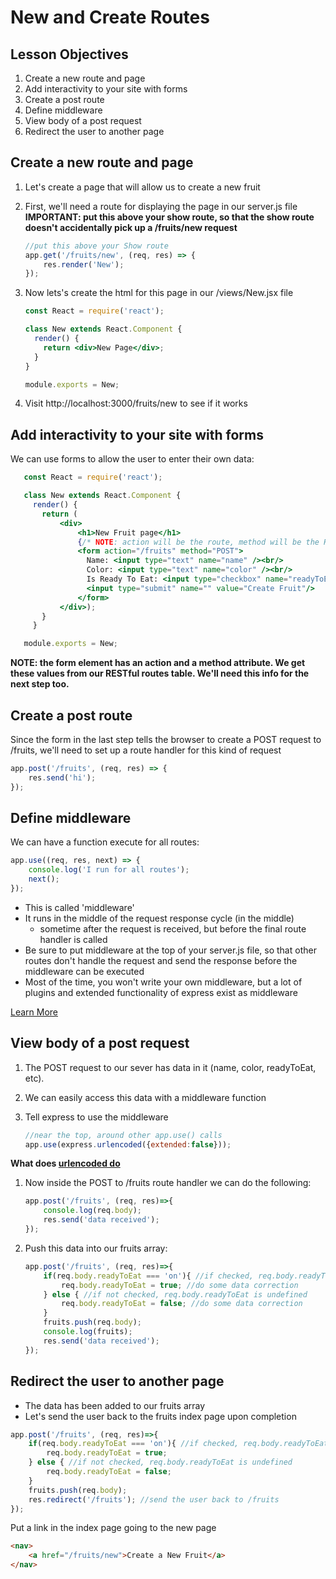# New and Create Routes

## Lesson Objectives

1. Create a new route and page
1. Add interactivity to your site with forms
1. Create a post route
1. Define middleware
1. View body of a post request
1. Redirect the user to another page

## Create a new route and page

1. Let's create a page that will allow us to create a new fruit
1. First, we'll need a route for displaying the page in our server.js file **IMPORTANT: put this above your show route, so that the show route doesn't accidentally pick up a /fruits/new request**

    ```javascript
    //put this above your Show route
    app.get('/fruits/new', (req, res) => {
        res.render('New');
    });
    ```

1. Now lets's create the html for this page in our /views/New.jsx file

    ```jsx
    const React = require('react');

    class New extends React.Component {
      render() {
        return <div>New Page</div>;
      }
    }

    module.exports = New;
    ```

1. Visit http://localhost:3000/fruits/new to see if it works

## Add interactivity to your site with forms

We can use forms to allow the user to enter their own data:
 ```jsx
    const React = require('react');

    class New extends React.Component {
      render() {
        return (
            <div>
                <h1>New Fruit page</h1>
                {/* NOTE: action will be the route, method will be the HTTP verb */}
                <form action="/fruits" method="POST">
                  Name: <input type="text" name="name" /><br/>
                  Color: <input type="text" name="color" /><br/>
                  Is Ready To Eat: <input type="checkbox" name="readyToEat" /><br/>
                  <input type="submit" name="" value="Create Fruit"/>
                </form>
            </div>);
        }
      }

    module.exports = New;
```

**NOTE: the form element has an action and a method attribute.  We get these values from our RESTful routes table.  We'll need this info for the next step too.**

## Create a post route

Since the form in the last step tells the browser to create a POST request to /fruits, we'll need to set up a route handler for this kind of request

```javascript
app.post('/fruits', (req, res) => {
    res.send('hi');
});
```

## Define middleware

We can have a function execute for all routes:

```javascript
app.use((req, res, next) => {
    console.log('I run for all routes');
    next();
});
```

- This is called 'middleware'
- It runs in the middle of the request response cycle (in the middle)
    - sometime after the request is received, but before the final route handler is called
- Be sure to put middleware at the top of your server.js file, so that other routes don't handle the request and send the response before the middleware can be executed
- Most of the time, you won't write your own middleware, but a lot of plugins and extended functionality of express exist as middleware

[Learn More](https://developer.okta.com/blog/2018/09/13/build-and-understand-express-middleware-through-examples)

## View body of a post request

1. The POST request to our sever has data in it (name, color, readyToEat, etc).
1. We can easily access this data with a middleware function
1. Tell express to use the middleware

    ```javascript
    //near the top, around other app.use() calls
    app.use(express.urlencoded({extended:false}));
    ```

**What does [urlencoded do](https://expressjs.com/en/api.html#express.urlencoded)**

1. Now inside the POST to /fruits route handler we can do the following:

    ```javascript
    app.post('/fruits', (req, res)=>{
        console.log(req.body);
        res.send('data received');
    });
    ```

1. Push this data into our fruits array:

    ```javascript
    app.post('/fruits', (req, res)=>{
        if(req.body.readyToEat === 'on'){ //if checked, req.body.readyToEat is set to 'on'
            req.body.readyToEat = true; //do some data correction
        } else { //if not checked, req.body.readyToEat is undefined
            req.body.readyToEat = false; //do some data correction
        }
        fruits.push(req.body);
        console.log(fruits);
        res.send('data received');
    });
    ```

## Redirect the user to another page

- The data has been added to our fruits array
- Let's send the user back to the fruits index page upon completion

```javascript
app.post('/fruits', (req, res)=>{
    if(req.body.readyToEat === 'on'){ //if checked, req.body.readyToEat is set to 'on'
        req.body.readyToEat = true;
    } else { //if not checked, req.body.readyToEat is undefined
        req.body.readyToEat = false;
    }
    fruits.push(req.body);
    res.redirect('/fruits'); //send the user back to /fruits
});
```

Put a link in the index page going to the new page

```html
<nav>
    <a href="/fruits/new">Create a New Fruit</a>
</nav>
```
